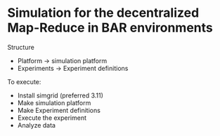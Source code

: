 # Simulation for the decentralized Map-Reduce in BAR environments 

Structure
- Platform -> simulation platform
- Experiments -> Experiment definitions 

To execute:
- Install simgrid (preferred 3.11)
- Make simulation platform
- Make Experiment definitions
- Execute the experiment
- Analyze data
